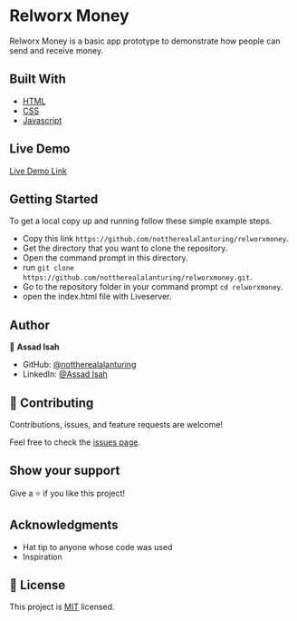 # Relworx Money

Relworx Money is a basic app prototype to demonstrate how people can send and receive money.

## Built With

- [HTML](https://html.org/)
- [CSS](https://css.org/)
- [Javascript](https://ecma.com/)

## Live Demo

[Live Demo Link](https://relxmoney.netlify.app/)

## Getting Started

To get a local copy up and running follow these simple example steps.

- Copy this link `https://github.com/nottherealalanturing/relworxmoney`.
- Get the directory that you want to clone the repository.
- Open the command prompt in this directory.
- run `git clone https://github.com/nottherealalanturing/relworxmoney.git`.
- Go to the repository folder in your command prompt `cd relworxmoney`.
- open the index.html file with Liveserver.

## Author

👤 **Assad Isah**

- GitHub: [@nottherealalanturing](https://github.com/nottherealalanturing)
- LinkedIn: [@Assad Isah](https://www.linkedin.com/in/assadisah)

## 🤝 Contributing

Contributions, issues, and feature requests are welcome!

Feel free to check the [issues page](../../issues/).

## Show your support

Give a ⭐️ if you like this project!

## Acknowledgments


- Hat tip to anyone whose code was used
- Inspiration

## 📝 License

This project is [MIT](./MIT.md) licensed.
